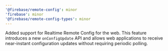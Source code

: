 ```yaml
---
'@firebase/remote-config': minor
'firebase': minor
'@firebase/remote-config-types': minor
---
```


Added support for Realtime Remote Config for the web. This feature introduces a new `onConfigUpdate` API and allows web applications to receive near-instant configuration updates without requiring periodic polling.
